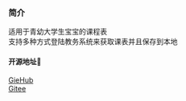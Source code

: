 ### 简介
适用于青幼大学生宝宝的课程表  
支持多种方式登陆教务系统来获取课表并且保存到本地  


#### 开源地址🔗
[GieHub](https://github.com/muqing153/Android_KcTab)  
[Gitee](https://gitee.com/muqing15379/Android_KcTab)